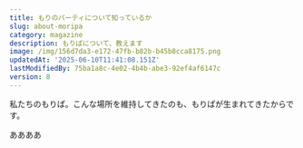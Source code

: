 ```yaml
---
title: もりのパーティについて知っているか
slug: about-moripa
category: magazine
description: もりぱについて、教えます
image: /img/156d7da3-e172-47fb-b82b-b45b8cca8175.png
updatedAt: '2025-06-10T11:41:08.151Z'
lastModifiedBy: 75ba1a8c-4e02-4b4b-abe3-92ef4af6147c
version: 8
---
```

私たちのもりぱ。こんな場所を維持してきたのも、もりぱが生まれてきたからです。

ああああ
